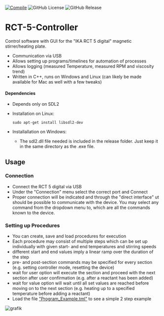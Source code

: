 [![Compile](https://github.com/ThFriedrich/RCT-5-Controller/actions/workflows/build.yml/badge.svg)](https://github.com/ThFriedrich/RCT-5-Controller/actions/workflows/build.yml)
![GitHub License](https://img.shields.io/github/license/ThFriedrich/RCT-5-Controller?style=flat&logo=gitbook&color=brightgreen)
![GitHub Release](https://img.shields.io/github/v/release/ThFriedrich/RCT-5-Controller?include_prereleases&sort=semver&display_name=release&style=flat&color=brightgreen&logo=github)


# RCT-5-Controller

Control software with GUI for the "IKA RCT 5 digital" magnetic stirrer/heating plate.

 - Communication via USB
 - Allows setting up programs/timelines for automation of processes
 - Allows logging (measured Temperature, measured RPM and viscosity trend)
 - Written in C++, runs on Windows and Linux (can likely be made available for Mac as well with a few tweaks)

#### Dependencies
 - Depends only on SDL2
 - Installation on Linux: 

    ```sudo apt-get install libsdl2-dev```
 - Installallation on Windows:
    - The sdl2.dll file needed is included in the release folder. Just keep it in the same directory as the .exe file.

## Usage

### Connection
 - Connect the RCT 5 digital via USB
 - Under the "Connection" menu select the correct port and Connect
 - Proper connection will be indicated and through the "direct interface" ut should be possible to communicate with the device. You may select any command from the dropdown menu to, which are all the commands known to the device.

### Setting up Procedures
 - You can create, save and load procedures for execution
 - Each procedure may consist of multiple steps which can be set up individually with given start- and end temperatures and stirring speeds
 - different start and end values imply a linear ramp over the duration of the step
  - pre- and post-section commands may be specified for every section (e.g. setting controller mode, resetting the device)
  - wait for user option will execute the section and proceed with the next section after user confirmation (e.g. after a reactant has been added)
  - wait for value option will wait until all set values are reached before moving on to the next section (e.g. heating up to a specified temperature before adding a reactant)
  - Load the file ["Program_Example.tml"](Program_Example.tml) to see a simple 2 step example

![grafik](https://github.com/user-attachments/assets/37da5e00-0921-4afb-a117-61b735db6c4a)
